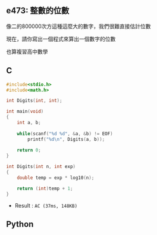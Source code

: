 ## e473: 整數的位數
像二的800000次方這種這麼大的數字，我們很難直接估計位數

現在，請你寫出一個程式來算出一個數字的位數

也算複習高中數學

## C
```C
#include<stdio.h>
#include<math.h>

int Digits(int, int);

int main(void)
{
	int a, b;
	
	while(scanf("%d %d", &a, &b) != EOF)
		printf("%d\n", Digits(a, b));
	
	return 0;
}

int Digits(int n, int exp)
{
	double temp = exp * log10(n);

	return (int)temp + 1;
} 
```
 * Result : `AC (37ms, 148KB)`

## Python
